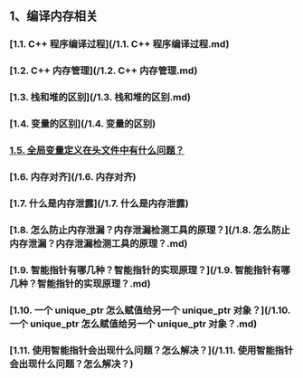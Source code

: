 ## 1、编译内存相关

### [1.1. C++ 程序编译过程](/1.1. C++ 程序编译过程.md)

### [1.2. C++ 内存管理](/1.2. C++ 内存管理.md)

### [1.3. 栈和堆的区别](/1.3. 栈和堆的区别.md)

### [1.4. 变量的区别](/1.4. 变量的区别)

### [1.5. 全局变量定义在头文件中有什么问题？](/5、类相关/)

### [1.6. 内存对齐](/1.6. 内存对齐)

### [1.7. 什么是内存泄露](/1.7. 什么是内存泄露)

### [1.8. 怎么防止内存泄漏？内存泄漏检测工具的原理？](/1.8. 怎么防止内存泄漏？内存泄漏检测工具的原理？.md)

### [1.9. 智能指针有哪几种？智能指针的实现原理？](/1.9. 智能指针有哪几种？智能指针的实现原理？.md)

### [1.10. 一个 unique_ptr 怎么赋值给另一个 unique_ptr 对象？](/1.10. 一个 unique_ptr 怎么赋值给另一个 unique_ptr 对象？.md)

### [1.11. 使用智能指针会出现什么问题？怎么解决？](/1.11. 使用智能指针会出现什么问题？怎么解决？)